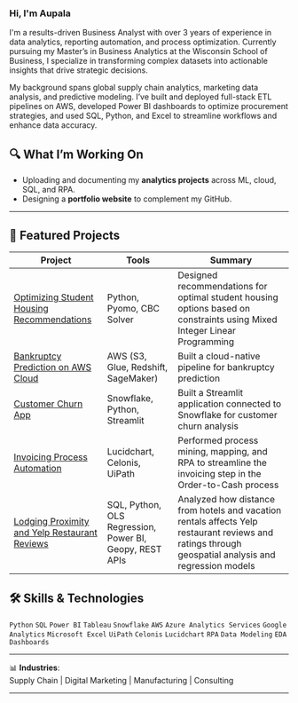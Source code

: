 ### Hi, I'm Aupala


I'm a results-driven Business Analyst with over 3 years of experience in data analytics, reporting automation, and process optimization. Currently pursuing my Master’s in Business Analytics at the Wisconsin School of Business, I specialize in transforming complex datasets into actionable insights that drive strategic decisions.

My background spans global supply chain analytics, marketing data analysis, and predictive modeling. I’ve built and deployed full-stack ETL pipelines on AWS, developed Power BI dashboards to optimize procurement strategies, and used SQL, Python, and Excel to streamline workflows and enhance data accuracy.

## 🔍 What I’m Working On
- Uploading and documenting my **analytics projects** across ML, cloud, SQL, and RPA.
- Designing a **portfolio website** to complement my GitHub.


---

## 📂 Featured Projects

| Project | Tools | Summary |
|---------|-------|---------|
| [Optimizing Student Housing Recommendations](https://github.com/aupala-b99/Optimizing-Student-Housing-Recommendations) | Python, Pyomo, CBC Solver | Designed recommendations for optimal student housing options based on constraints using Mixed Integer Linear Programming |
| [Bankruptcy Prediction on AWS Cloud](https://github.com/aupala-b99/Bankruptcy_Prediction) | AWS (S3, Glue, Redshift, SageMaker) | Built a cloud-native pipeline for bankruptcy prediction |
| [Customer Churn App](https://github.com/aupala-b99/Customer_Churn_App) | Snowflake, Python, Streamlit | Built a Streamlit application connected to Snowflake for customer churn analysis |
| [Invoicing Process Automation](https://github.com/aupala-b99/Invoicing-Process-Automation) | Lucidchart, Celonis, UiPath | Performed process mining, mapping, and RPA to streamline the invoicing step in the Order-to-Cash process |
| [Lodging Proximity and Yelp Restaurant Reviews](https://github.com/aupala-b99/Lodging-Proximity-and-Yelp-Restaurant-Reviews) | SQL, Python, OLS Regression, Power BI, Geopy, REST APIs | Analyzed how distance from hotels and vacation rentals affects Yelp restaurant reviews and ratings through geospatial analysis and regression models |


## 🛠️ Skills & Technologies

`Python` `SQL` `Power BI` `Tableau` `Snowflake` `AWS` `Azure Analytics Services` `Google Analytics`  `Microsoft Excel` 
`UiPath` `Celonis` `Lucidchart` `RPA` `Data Modeling` `EDA` `Dashboards`

---
📊 **Industries**:  
Supply Chain | Digital Marketing | Manufacturing | Consulting

---
